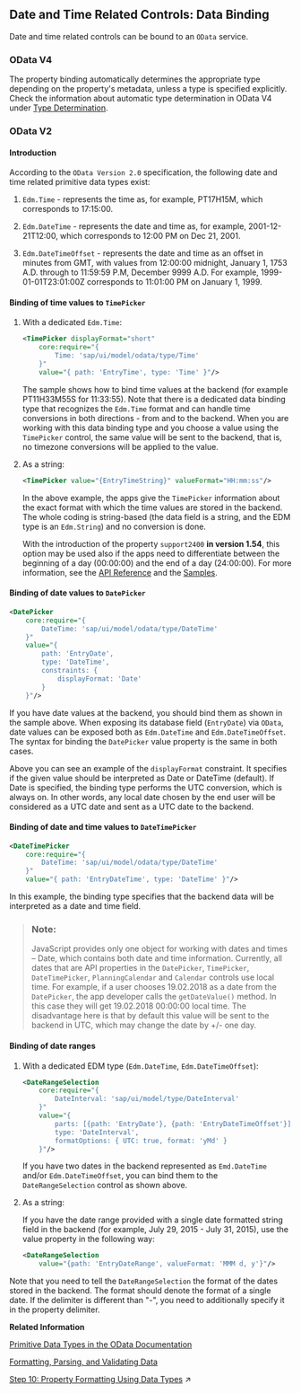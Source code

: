 <!-- loioe1ddc69c01474faf830a522db8c9238a -->

## Date and Time Related Controls: Data Binding

Date and time related controls can be bound to an `OData` service.



<a name="loioe1ddc69c01474faf830a522db8c9238a__section_i2c_p4g_cdb"/>

### OData V4

The property binding automatically determines the appropriate type depending on the property's metadata, unless a type is specified explicitly. Check the information about automatic type determination in OData V4 under [Type Determination](../04_Essentials/type-determination-53cdd55.md).



### OData V2



#### Introduction

According to the `OData Version 2.0` specification, the following date and time related primitive data types exist:

1.  `Edm.Time` - represents the time as, for example, PT17H15M, which corresponds to 17:15:00.

2.  `Edm.DateTime` - represents the date and time as, for example, 2001-12-21T12:00, which corresponds to 12:00 PM on Dec 21, 2001.

3.  `Edm.DateTimeOffset` - represents the date and time as an offset in minutes from GMT, with values from 12:00:00 midnight, January 1, 1753 A.D. through to 11:59:59 P.M, December 9999 A.D. For example, 1999-01-01T23:01:00Z corresponds to 11:01:00 PM on January 1, 1999.




#### Binding of time values to `TimePicker`

1.  With a dedicated `Edm.Time`:

    ```xml
    <TimePicker displayFormat="short"
        core:require="{
            Time: 'sap/ui/model/odata/type/Time'
        }"
        value="{ path: 'EntryTime', type: 'Time' }"/>
    ```

    The sample shows how to bind time values at the backend \(for example PT11H33M55S for 11:33:55\). Note that there is a dedicated data binding type that recognizes the `Edm.Time` format and can handle time conversions in both directions - from and to the backend. When you are working with this data binding type and you choose a value using the `TimePicker` control, the same value will be sent to the backend, that is, no timezone conversions will be applied to the value.

2.  As a string:

    ```xml
    <TimePicker value="{EntryTimeString}" valueFormat="HH:mm:ss"/>
    ```

    In the above example, the apps give the `TimePicker` information about the exact format with which the time values are stored in the backend. The whole coding is string-based \(the data field is a string, and the EDM type is an `Edm.String`\) and no conversion is done.

    With the introduction of the property `support2400` **in version 1.54**, this option may be used also if the apps need to differentiate between the beginning of a day \(00:00:00\) and the end of a day \(24:00:00\). For more information, see the [API Reference](https://ui5.sap.com/#/api/sap.m.TimePicker) and the [Samples](https://ui5.sap.com/#/sample/sap.m.sample.TimePicker/preview). 




#### Binding of date values to `DatePicker`

```xml
<DatePicker
    core:require="{
        DateTime: 'sap/ui/model/odata/type/DateTime'
    }"
    value="{
        path: 'EntryDate',
        type: 'DateTime',
        constraints: {
            displayFormat: 'Date'
        }
    }"/>
```

If you have date values at the backend, you should bind them as shown in the sample above. When exposing its database field \(`EntryDate`\) via `OData`, date values can be exposed both as `Edm.DateTime` and `Edm.DateTimeOffset`. The syntax for binding the `DatePicker` value property is the same in both cases.

Above you can see an example of the `displayFormat` constraint. It specifies if the given value should be interpreted as Date or DateTime \(default\). If Date is specified, the binding type performs the UTC conversion, which is always on. In other words, any local date chosen by the end user will be considered as a UTC date and sent as a UTC date to the backend.



#### Binding of date and time values to `DateTimePicker`

```xml
<DateTimePicker
    core:require="{
        DateTime: 'sap/ui/model/odata/type/DateTime'
    }"
    value="{ path: 'EntryDateTime', type: 'DateTime' }"/>
```

In this example, the binding type specifies that the backend data will be interpreted as a date and time field.

> ### Note:  
> JavaScript provides only one object for working with dates and times – Date, which contains both date and time information. Currently, all dates that are API properties in the `DatePicker`, `TimePicker`, `DateTimePicker`, `PlanningCalendar` and `Calendar` controls use local time. For example, if a user chooses 19.02.2018 as a date from the `DatePicker`, the app developer calls the `getDateValue()` method. In this case they will get 19.02.2018 00:00:00 local time. The disadvantage here is that by default this value will be sent to the backend in UTC, which may change the date by +/- one day.



#### Binding of date ranges

1.  With a dedicated EDM type \(`Edm.DateTime`, `Edm.DateTimeOffset`\):

    ```xml
    <DateRangeSelection 
        core:require="{
            DateInterval: 'sap/ui/model/type/DateInterval'
        }"
        value="{
            parts: [{path: 'EntryDate'}, {path: 'EntryDateTimeOffset'}],
            type: 'DateInterval',
            formatOptions: { UTC: true, format: 'yMd' }
        }"/>
    ```

    If you have two dates in the backend represented as `Emd.DateTime` and/or `Edm.DateTimeOffset`, you can bind them to the `DateRangeSelection` control as shown above.

2.  As a string:

    If you have the date range provided with a single date formatted string field in the backend \(for example, July 29, 2015 - July 31, 2015\), use the value property in the following way:

    ```xml
    <DateRangeSelection
        value="{path: 'EntryDateRange', valueFormat: 'MMM d, y'}"/>
    
    ```


Note that you need to tell the `DateRangeSelection` the format of the dates stored in the backend. The format should denote the format of a single date. If the delimiter is different than "-", you need to additionally specify it in the property delimiter.

**Related Information**  


[Primitive Data Types in the OData Documentation](http://www.odata.org/documentation/odata-version-2-0/overview/)

[Formatting, Parsing, and Validating Data](../04_Essentials/formatting-parsing-and-validating-data-07e4b92.md "Data that is presented on the UI often has to be converted so that is human readable and fits to the locale of the user. On the other hand, data entered by the user has to be parsed and validated to be understood by the data source. For this purpose, you use formatters and data types.")

[Step 10: Property Formatting Using Data Types](https://help.sap.com/viewer/3343ff76a027486c829f8aa5b0fde28f/DEV_SAPUI5_ABAP/en-US/9252ee4015f24fc49c71c295394d1b8d.html "SAPUI5 offers a set of simple data types, including Boolean, Currency, Date and Float. You can apply these data types to controls to ensure that the value displayed on the screen is formatted correctly. If the field is open for input, this also ensures that the user input meets the requirements of that data type. Let's add a new field called Sales Amount of type Currency.") :arrow_upper_right:

